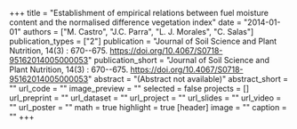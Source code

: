 +++
title = "Establishment of empirical relations between fuel moisture content and the normalised difference vegetation index"
date = "2014-01-01"
authors = ["M. Castro", "J.C. Parra", "L. J. Morales", "C. Salas"]
publication_types = ["2"]
publication = "Journal of Soil Science and Plant Nutrition, 14(3) : 670--675. https://doi.org/10.4067/S0718-95162014005000053"
publication_short = "Journal of Soil Science and Plant Nutrition, 14(3) : 670--675. https://doi.org/10.4067/S0718-95162014005000053"
abstract = "(Abstract not available)"
abstract_short = ""
url_code = ""
image_preview = ""
selected = false
projects = []
url_preprint = ""
url_dataset = ""
url_project = ""
url_slides = ""
url_video = ""
url_poster = ""
math = true
highlight = true
[header]
image = ""
caption = ""
+++
